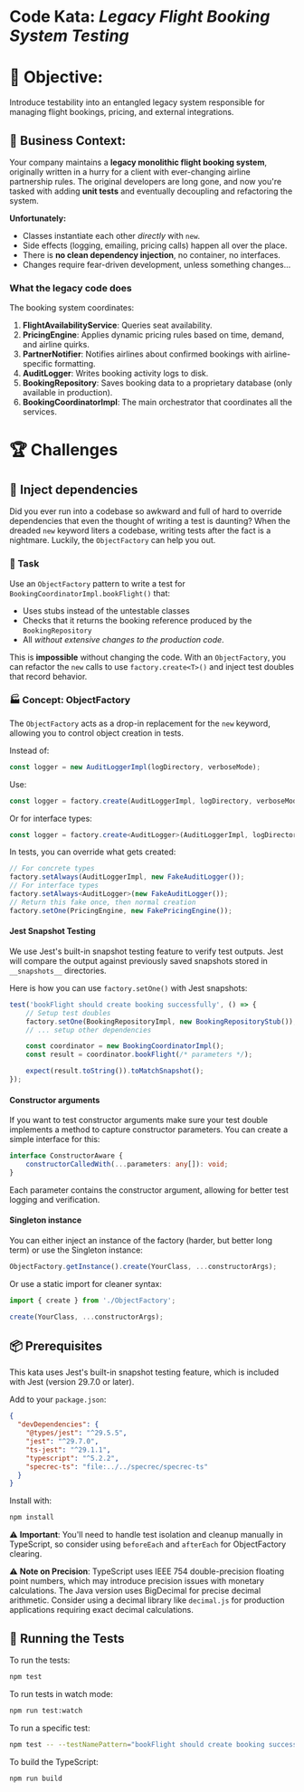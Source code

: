 # Code Kata: *Legacy Flight Booking System Testing*

# 🎯 Objective:

Introduce testability into an entangled legacy system responsible for managing flight bookings, pricing, and external integrations.

## 💼 Business Context:

Your company maintains a **legacy monolithic flight booking system**, originally written in a hurry for a client with ever-changing airline partnership rules. The original developers are long gone, and now you're tasked with adding **unit tests** and eventually decoupling and refactoring the system.

**Unfortunately:**

* Classes instantiate each other *directly* with `new`.
* Side effects (logging, emailing, pricing calls) happen all over the place.
* There is **no clean dependency injection**, no container, no interfaces.
* Changes require fear-driven development, unless something changes…

### What the legacy code does

The booking system coordinates:

1. **FlightAvailabilityService**: Queries seat availability.
2. **PricingEngine**: Applies dynamic pricing rules based on time, demand, and airline quirks.
3. **PartnerNotifier**: Notifies airlines about confirmed bookings with airline-specific formatting.
4. **AuditLogger**: Writes booking activity logs to disk.
5. **BookingRepository**: Saves booking data to a proprietary database (only available in production).
6. **BookingCoordinatorImpl**: The main orchestrator that coordinates all the services.

# 🏆 Challenges

## 🥉 Inject dependencies

Did you ever run into a codebase so awkward and full of hard to override dependencies that even the thought of writing a test is daunting? When the dreaded `new` keyword liters a codebase, writing tests after the fact is a nightmare. Luckily, the `ObjectFactory` can help you out.

### 🔧 Task

Use an `ObjectFactory` pattern to write a test for `BookingCoordinatorImpl.bookFlight()` that:
* Uses stubs instead of the untestable classes
* Checks that it returns the booking reference produced by the `BookingRepository`
* All *without extensive changes to the production code*.

This is **impossible** without changing the code. With an `ObjectFactory`, you can refactor the `new` calls to use `factory.create<T>()` and inject test doubles that record behavior.

### 🏭 Concept: ObjectFactory

The `ObjectFactory` acts as a drop-in replacement for the `new` keyword, allowing you to control object creation in tests.

Instead of:
```typescript
const logger = new AuditLoggerImpl(logDirectory, verboseMode);
```

Use:
```typescript
const logger = factory.create(AuditLoggerImpl, logDirectory, verboseMode);
```

Or for interface types:
```typescript
const logger = factory.create<AuditLogger>(AuditLoggerImpl, logDirectory, verboseMode);
```

In tests, you can override what gets created:
```typescript
// For concrete types
factory.setAlways(AuditLoggerImpl, new FakeAuditLogger());
// For interface types
factory.setAlways<AuditLogger>(new FakeAuditLogger());
// Return this fake once, then normal creation
factory.setOne(PricingEngine, new FakePricingEngine());
```

#### Jest Snapshot Testing

We use Jest's built-in snapshot testing feature to verify test outputs. Jest will compare the output against previously saved snapshots stored in `__snapshots__` directories.

Here is how you can use `factory.setOne()` with Jest snapshots:

```typescript
test('bookFlight should create booking successfully', () => {
    // Setup test doubles
    factory.setOne(BookingRepositoryImpl, new BookingRepositoryStub());
    // ... setup other dependencies

    const coordinator = new BookingCoordinatorImpl();
    const result = coordinator.bookFlight(/* parameters */);

    expect(result.toString()).toMatchSnapshot();
});
```

#### Constructor arguments

If you want to test constructor arguments make sure your test double implements a method to capture constructor parameters. You can create a simple interface for this:

```typescript
interface ConstructorAware {
    constructorCalledWith(...parameters: any[]): void;
}
```

Each parameter contains the constructor argument, allowing for better test logging and verification.

#### Singleton instance

You can either inject an instance of the factory (harder, but better long term) or use the Singleton instance:
```typescript
ObjectFactory.getInstance().create(YourClass, ...constructorArgs);
```

Or use a static import for cleaner syntax:
```typescript
import { create } from './ObjectFactory';

create(YourClass, ...constructorArgs);
```

## 📦 Prerequisites

This kata uses Jest's built-in snapshot testing feature, which is included with Jest (version 29.7.0 or later).

Add to your `package.json`:
```json
{
  "devDependencies": {
    "@types/jest": "^29.5.5",
    "jest": "^29.7.0",
    "ts-jest": "^29.1.1",
    "typescript": "^5.2.2",
    "specrec-ts": "file:../../specrec/specrec-ts"
  }
}
```

Install with:
```bash
npm install
```

⚠️ **Important**: You'll need to handle test isolation and cleanup manually in TypeScript, so consider using `beforeEach` and `afterEach` for ObjectFactory clearing.

⚠️ **Note on Precision**: TypeScript uses IEEE 754 double-precision floating point numbers, which may introduce precision issues with monetary calculations. The Java version uses BigDecimal for precise decimal arithmetic. Consider using a decimal library like `decimal.js` for production applications requiring exact decimal calculations.

## 🚀 Running the Tests

To run the tests:

```bash
npm test
```

To run tests in watch mode:

```bash
npm run test:watch
```

To run a specific test:

```bash
npm test -- --testNamePattern="bookFlight should create booking successfully"
```

To build the TypeScript:

```bash
npm run build
```